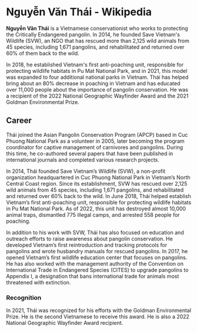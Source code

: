 # Nguyễn Văn Thái - Wikipedia

**Nguyễn Văn Thái** is a Vietnamese conservationist who works to protecting the Critically Endangered pangolin. In 2014, he founded Save Vietnam's Wildlife (SVW), an NGO that has rescued more than 2,125 wild animals from 45 species, including 1,671 pangolins, and rehabilitated and returned over 60% of them back to the wild. 

In 2018, he established Vietnam's first anti-poaching unit, responsible for protecting wildlife habitats in Pu Mat National Park, and in 2021, this model was expanded to four additional national parks in Vietnam. Thái has helped bring about an 80% decrease in poaching in Vietnam and has educated over 11,000 people about the importance of pangolin conservation. He was a recipient of the 2022 National Geographic Wayfinder Award and the 2021 Goldman Environmental Prize. 

## Career

Thái joined the Asian Pangolin Conservation Program (APCP) based in Cuc Phuong National Park as a volunteer in 2005, later becoming the program coordinator for captive management of carnivores and pangolins. During this time, he co-authored several papers that have been published in international journals and completed various research projects. 

In 2014, Thái founded Save Vietnam’s Wildlife (SVW), a non-profit organization headquartered in Cuc Phuong National Park in Vietnam’s North Central Coast region. Since its establishment, SVW has rescued over 2,125 wild animals from 45 species, including 1,671 pangolins, and rehabilitated and returned over 60% back to the wild. In June 2018, Thái helped establish Vietnam’s first anti-poaching unit, responsible for protecting wildlife habitats in Pu Mat National Park. As of 2022, this unit has destroyed almost 10,000 animal traps, dismantled 775 illegal camps, and arrested 558 people for poaching. 

In addition to his work with SVW, Thái has also focused on education and outreach efforts to raise awareness about pangolin conservation. He developed Vietnam’s first reintroduction and tracking protocols for pangolins and wrote husbandry manuals for rescued pangolins. In 2017, he opened Vietnam’s first wildlife education center that focuses on pangolins. He has also worked with the management authority of the Convention on International Trade in Endangered Species (CITES) to upgrade pangolins to Appendix I, a designation that bans international trade for animals most threatened with extinction. 

### Recognition

In 2021, Thái was recognized for his efforts with the Goldman Environmental Prize. He is the second Vietnamese to receive this award. He is also a 2022 National Geographic Wayfinder Award recipient.
